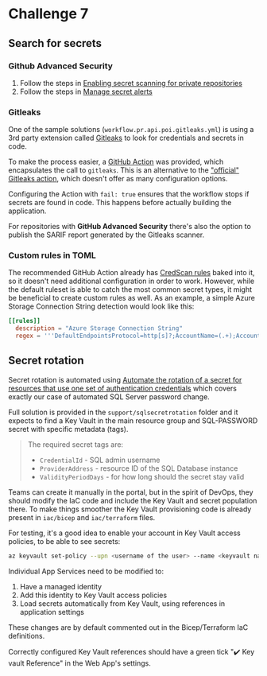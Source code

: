 # Challenge 7

## Search for secrets

### Github Advanced Security

1. Follow the steps in [Enabling secret scanning for private repositories](https://docs.github.com/en/code-security/secret-scanning/configuring-secret-scanning-for-your-repositories)
1. Follow the steps in [Manage secret alerts](https://docs.github.com/en/code-security/secret-scanning/managing-alerts-from-secret-scanning)

### Gitleaks

One of the sample solutions (`workflow.pr.api.poi.gitleaks.yml`) is using a 3rd party extension called [Gitleaks](https://github.com/zricethezav/gitleaks) to look for credentials and secrets in code.

To make the process easier, a [GitHub Action](https://github.com/marketplace/actions/gitleaks-scanner) was provided, which encapsulates the call to `gitleaks`. This is an alternative to the ["official" Gitleaks action](https://github.com/marketplace/actions/gitleaks), which doesn't offer as many configuration options.

Configuring the Action with `fail: true` ensures that the workflow stops if secrets are found in code. This happens before actually building the application.

For repositories with **GitHub Advanced Security** there's also the option to publish the SARIF report generated by the Gitleaks scanner.

### Custom rules in TOML

The recommended GitHub Action already has [CredScan rules](https://github.com/jessehouwing/gitleaks-azure/blob/main/UDMSecretChecks.toml) baked into it, so it doesn't need additional configuration in order to work. However, while the default ruleset is able to catch the most common secret types, it might be beneficial to create custom rules as well. As an example, a simple Azure Storage Connection String detection would look like this:

```toml
[[rules]]
  description = "Azure Storage Connection String"
  regex = '''DefaultEndpointsProtocol=http[s]?;AccountName=(.+);AccountKey=(.+)==;'''
```

## Secret rotation

Secret rotation is automated using [Automate the rotation of a secret for resources that use one set of authentication credentials](https://docs.microsoft.com/en-us/azure/key-vault/secrets/tutorial-rotation) which covers exactly our case of automated SQL Server password change.

Full solution is provided in the `support/sqlsecretrotation` folder and it expects to find a Key Vault in the main resource group and SQL-PASSWORD secret with specific metadata (tags).

> The required secret tags are:
>
> * `CredentialId` - SQL admin username
> * `ProviderAddress` - resource ID of the SQL Database instance
> * `ValidityPeriodDays` - for how long should the secret stay valid

Teams can create it manually in the portal, but in the spirit of DevOps, they should modify the IaC code and include the Key Vault and secret population there. To make things smoother the Key Vault provisioning code is already present in `iac/bicep` and `iac/terraform` files.

For testing, it's a good idea to enable your account in Key Vault access policies, to be able to see secrets:

```bash
az keyvault set-policy --upn <username of the user> --name <keyvault name> --secret-permissions set delete get list
```

Individual App Services need to be modified to:

1. Have a managed identity
1. Add this identity to Key Vault access policies
1. Load secrets automatically from Key Vault, using references in application settings

These changes are by default commented out in the Bicep/Terraform IaC definitions.

Correctly configured Key Vault references should have a green tick "✔️ Key vault Reference" in the Web App's settings.
